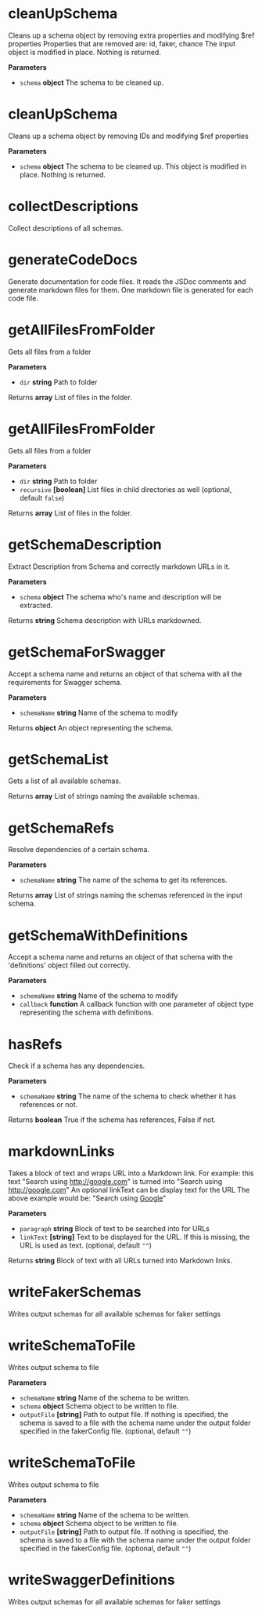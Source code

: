 # cleanUpSchema

Cleans up a schema object by removing extra properties and modifying $ref properties
Properties that are removed are: id, faker, chance
The input object is modified in place. Nothing is returned.

**Parameters**

-   `schema` **object** The schema to be cleaned up.

# cleanUpSchema

Cleans up a schema object by removing IDs and modifying $ref properties

**Parameters**

-   `schema` **object** The schema to be cleaned up. This object is modified in place. Nothing is returned.

# collectDescriptions

Collect descriptions of all schemas.

# generateCodeDocs

Generate documentation for code files. It reads the JSDoc comments and generate markdown files for them. One markdown file is generated for each code file.

# getAllFilesFromFolder

Gets all files from a folder

**Parameters**

-   `dir` **string** Path to folder

Returns **array** List of files in the folder.

# getAllFilesFromFolder

Gets all files from a folder

**Parameters**

-   `dir` **string** Path to folder
-   `recursive` **[boolean]** List files in child directories as well (optional, default `false`)

Returns **array** List of files in the folder.

# getSchemaDescription

Extract Description from Schema and correctly markdown URLs in it.

**Parameters**

-   `schema` **object** The schema who's name and description will be extracted.

Returns **string** Schema description with URLs markdowned.

# getSchemaForSwagger

Accept a schema name and returns an object of that schema with all the requirements for Swagger schema.

**Parameters**

-   `schemaName` **string** Name of the schema to modify

Returns **object** An object representing the schema.

# getSchemaList

Gets a list of all available schemas.

Returns **array** List of strings naming the available schemas.

# getSchemaRefs

Resolve dependencies of a certain schema.

**Parameters**

-   `schemaName` **string** The name of the schema to get its references.

Returns **array** List of strings naming the schemas referenced in the input schema.

# getSchemaWithDefinitions

Accept a schema name and returns an object of that schema with the 'definitions' object filled out correctly.

**Parameters**

-   `schemaName` **string** Name of the schema to modify
-   `callback` **function** A callback function with one parameter of object type representing the schema with definitions.

# hasRefs

Check if a schema has any dependencies.

**Parameters**

-   `schemaName` **string** The name of the schema to check whether it has references or not.

Returns **boolean** True if the schema has references, False if not.

# markdownLinks

Takes a block of text and wraps URL into a Markdown link.
For example: this text "Search using <http://google.com>"
is turned into "Search using <http://google.com>"
An optional linkText can be display text for the URL
The above example would be: "Search using [Google](http://google.com)"

**Parameters**

-   `paragraph` **string** Block of text to be searched into for URLs
-   `linkText` **[string]** Text to be displayed for the URL. If this is missing, the URL is used as text. (optional, default `""`)

Returns **string** Block of text with all URLs turned into Markdown links.

# writeFakerSchemas

Writes output schemas for all available schemas for faker settings

# writeSchemaToFile

Writes output schema to file

**Parameters**

-   `schemaName` **string** Name of the schema to be written.
-   `schema` **object** Schema object to be written to file.
-   `outputFile` **[string]** Path to output file. If nothing is specified, the schema is saved to a file with the schema name under the output folder specified in the fakerConfig file. (optional, default `""`)

# writeSchemaToFile

Writes output schema to file

**Parameters**

-   `schemaName` **string** Name of the schema to be written.
-   `schema` **object** Schema object to be written to file.
-   `outputFile` **[string]** Path to output file. If nothing is specified, the schema is saved to a file with the schema name under the output folder specified in the fakerConfig file. (optional, default `""`)

# writeSwaggerDefinitions

Writes output schemas for all available schemas for faker settings
